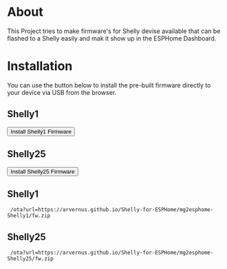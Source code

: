 # About

This Project tries to make firmware's for Shelly devise available that can be flashed to a Shelly easily and mak it show up in the ESPHome Dashboard.

# Installation

You can use the button below to install the pre-built firmware directly to your device via USB from the browser.

<script type="module" src="https://unpkg.com/esp-web-tools@6.1.1/dist/web/install-button.js?module"></script>

<!-- The Buttons may be added while deploying. -->

## Shelly1
<esp-web-install-button manifest="./Shelly1/manifest.json"><button slot="activate">Install Shelly1 Firmware</button></esp-web-install-button>
## Shelly25
<esp-web-install-button manifest="./Shelly25/manifest.json"><button slot="activate">Install Shelly25 Firmware</button></esp-web-install-button>
## Shelly1
```
 /ota?url=https://arvernus.github.io/Shelly-for-ESPHome/mg2esphome-Shelly1/fw.zip 
```
## Shelly25
```
 /ota?url=https://arvernus.github.io/Shelly-for-ESPHome/mg2esphome-Shelly25/fw.zip 
```
